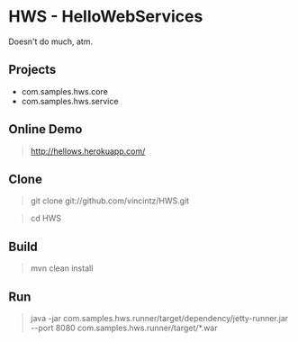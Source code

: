 # HWS - HelloWebServices

Doesn't do much, atm.

## Projects
* com.samples.hws.core
* com.samples.hws.service

## Online Demo

> http://hellows.herokuapp.com/

## Clone

> git clone git://github.com/vincintz/HWS.git

> cd HWS

## Build

> mvn clean install

## Run

> java -jar com.samples.hws.runner/target/dependency/jetty-runner.jar --port 8080 com.samples.hws.runner/target/*.war
